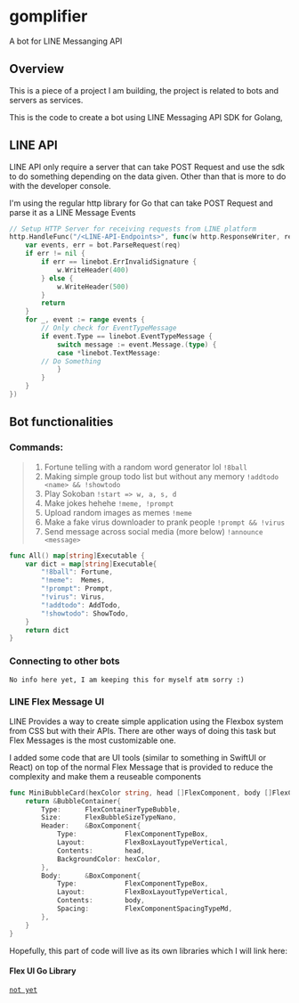 # gomplifier
 A bot for LINE Messanging API

## Overview
This is a piece of a project I am building, the project is related to bots and servers as services.

This is the code to create a bot using LINE Messaging API SDK for Golang,

## LINE API
LINE API only require a server that can take POST Request and use the sdk to do something depending on the data given. Other than that is more to do with the developer console.

I'm using the regular http library for Go that can take POST Request and parse it as a LINE Message Events

```go
// Setup HTTP Server for receiving requests from LINE platform
http.HandleFunc("/<LINE-API-Endpoints>", func(w http.ResponseWriter, req *http.Request) {
	var events, err = bot.ParseRequest(req)
	if err != nil {
		if err == linebot.ErrInvalidSignature {
			w.WriteHeader(400)
		} else {
			w.WriteHeader(500)
		}
		return
	}
	for _, event := range events {
		// Only check for EventTypeMessage
		if event.Type == linebot.EventTypeMessage {
			switch message := event.Message.(type) {
			case *linebot.TextMessage:
	    // Do Something
			}
		}
	}
})
```

## Bot functionalities

### Commands:
> 1. Fortune telling with a random word generator lol `!8ball`
> 2. Making simple group todo list but without any memory `!addtodo <name> && !showtodo`
> 3. Play Sokoban `!start => w, a, s, d`
> 4. Make jokes hehehe `!meme, !prompt`
> 5. Upload random images as memes `!meme`
> 6. Make a fake virus downloader to prank people `!prompt && !virus`
> 7. Send message across social media (more below) `!announce <message>`

```go
func All() map[string]Executable {
	var dict = map[string]Executable{
		"!8ball": Fortune,
		"!meme":  Memes,
		"!prompt": Prompt,
		"!virus": Virus,
		"!addtodo": AddTodo,
		"!showtodo": ShowTodo,
	}
	return dict
}
```

### Connecting to other bots

`No info here yet, I am keeping this for myself atm sorry :)`


### LINE Flex Message UI 
LINE Provides a way to create simple application using the Flexbox system from CSS but with their APIs. There are other ways of doing this task but Flex Messages is the most customizable one.

I added some code that are UI tools (similar to something in SwiftUI or React) on top of the normal Flex Message that is provided to reduce the complexity and make them a reuseable components

```go
func MiniBubbleCard(hexColor string, head []FlexComponent, body []FlexComponent) *BubbleContainer {
	return &BubbleContainer{
		Type:      FlexContainerTypeBubble,
		Size:      FlexBubbleSizeTypeNano,
		Header:    &BoxComponent{
			Type:            FlexComponentTypeBox,
			Layout:          FlexBoxLayoutTypeVertical,
			Contents:        head,
			BackgroundColor: hexColor,
		},
		Body:      &BoxComponent{
			Type:            FlexComponentTypeBox,
			Layout:          FlexBoxLayoutTypeVertical,
			Contents:        body,
			Spacing:         FlexComponentSpacingTypeMd,
		},
	}
}

```

Hopefully, this part of code will live as its own libraries which I will link here:
#### Flex UI Go Library
[`not yet`](https://github.com/d-exclaimation/golang-linebot/)
